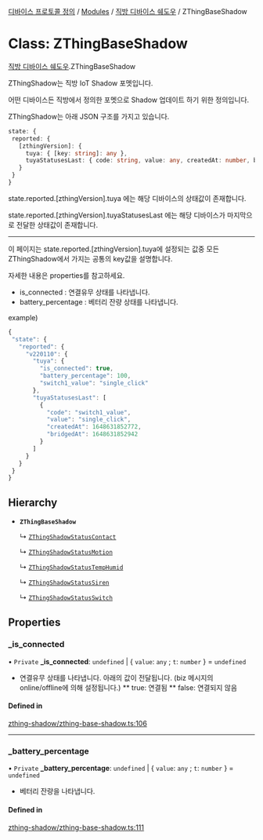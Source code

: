 [디바이스 프로토콜 정의](../README.md) / [Modules](../modules.md) / [직방 디바이스 쉐도우](../modules/__________.md) / ZThingBaseShadow

# Class: ZThingBaseShadow

[직방 디바이스 쉐도우](../modules/__________.md).ZThingBaseShadow

ZThingShadow는 직방 IoT Shadow 포멧입니다.

어떤 디바이스든 직방에서 정의한 포멧으로 Shadow 업데이트 하기 위한 정의입니다.

ZThingShadow는 아래 JSON 구조를 가지고 있습니다.

```typescript
state: {
 reported: {
   [zthingVersion]: {
     tuya: { [key: string]: any },
     tuyaStatusesLast: { code: string, value: any, createdAt: number, bridgedAt: number }[],
   }
 }
}
```

state.reported.[zthingVersion].tuya 에는 해당 디바이스의 상태값이 존재합니다.

state.reported.[zthingVersion].tuyaStatusesLast 에는 해당 디바이스가 마지막으로 전달한 상태값이 존재합니다.

---

이 페이지는 state.reported.[zthingVersion].tuya에 설정되는 값중 모든 ZThingShadow에서 가지는 공통의 key값을 설명합니다.

자세한 내용은 properties를 참고하세요.

* is_connected : 연결유무 상태를 나타냅니다.
* battery_percentage : 베터리 잔량 상태를 나타냅니다.

example)
 ```typescript
{
  "state": {
    "reported": {
      "v220110": {
        "tuya": {
          "is_connected": true,
          "battery_percentage": 100,
          "switch1_value": "single_click"
        },
        "tuyaStatusesLast": [
          {
            "code": "switch1_value",
            "value": "single_click",
            "createdAt": 1648631852772,
            "bridgedAt": 1648631852942
          }
        ]
      }
    }
  }
}
```

## Hierarchy

- **`ZThingBaseShadow`**

  ↳ [`ZThingShadowStatusContact`](_________.ZThingShadowStatusContact.md)

  ↳ [`ZThingShadowStatusMotion`](_________.ZThingShadowStatusMotion.md)

  ↳ [`ZThingShadowStatusTempHumid`](_________.ZThingShadowStatusTempHumid.md)

  ↳ [`ZThingShadowStatusSiren`](_________.ZThingShadowStatusSiren.md)

  ↳ [`ZThingShadowStatusSwitch`](_________.ZThingShadowStatusSwitch.md)

## Properties

### \_is\_connected

• `Private` **\_is\_connected**: `undefined` \| { `value`: `any` ; `t`: `number`  } = `undefined`

* 연결유무 상태를 나타냅니다.  아래의 값이 전달됩니다. (biz 메시지의 online/offline에 의해 설정됩니다.)
** true: 연결됨
** false: 연결되지 않음

#### Defined in

[zthing-shadow/zthing-base-shadow.ts:106](https://github.com/zigbang/iot/blob/43523cfa/packages/ziot-bridge/tuya/zthing-message-converter/lib/messages/zthing-shadow/zthing-base-shadow.ts#L106)

___

### \_battery\_percentage

• `Private` **\_battery\_percentage**: `undefined` \| { `value`: `any` ; `t`: `number`  } = `undefined`

* 베터리 잔량을 나타냅니다.

#### Defined in

[zthing-shadow/zthing-base-shadow.ts:111](https://github.com/zigbang/iot/blob/43523cfa/packages/ziot-bridge/tuya/zthing-message-converter/lib/messages/zthing-shadow/zthing-base-shadow.ts#L111)
